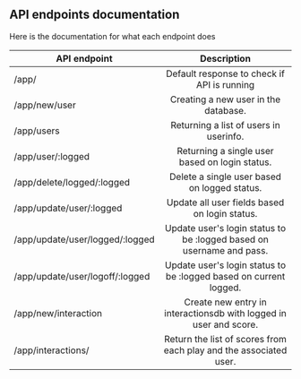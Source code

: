 ## API endpoints documentation

Here is the documentation for what each endpoint does

| API endpoint                |                              Description                             |
|-----------------------------|:--------------------------------------------------------------------:|
| /app/                           | Default response to check if API is running                          |
| /app/new/user                   | Creating a new user in the database.                                 |
| /app/users                      | Returning a list of users in userinfo.                               |
| /app/user/:logged               | Returning a single user based on login status.                       |
| /app/delete/logged/:logged      | Delete a single user based on logged status.                         |
| /app/update/user/:logged        | Update all user fields based on login status.                        |
| /app/update/user/logged/:logged | Update user's login status to be :logged based on username and pass. |
| /app/update/user/logoff/:logged | Update user's login status to be :logged based on current logged.    |
| /app/new/interaction            | Create new entry in interactionsdb with logged in user and score.    |
| /app/interactions/              | Return the list of scores from each play and the associated user.    |


 